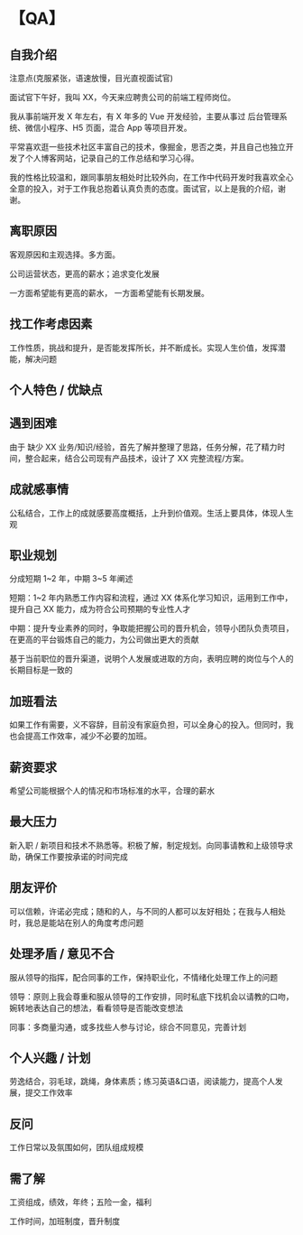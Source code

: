 # 【QA】

## 自我介绍

注意点(克服紧张，语速放慢，目光直视面试官)

面试官下午好，我叫 XX，今天来应聘贵公司的前端工程师岗位。

我从事前端开发 X 年左右，有 X 年多的 Vue 开发经验，主要从事过 后台管理系统、微信小程序、H5 页面，混合 App 等项目开发。

平常喜欢逛一些技术社区丰富自己的技术，像掘金，思否之类，并且自己也独立开发了个人博客网站，记录自己的工作总结和学习心得。

我的性格比较温和，跟同事朋友相处时比较外向，在工作中代码开发时我喜欢全心全意的投入，对于工作我总抱着认真负责的态度。面试官，以上是我的介绍，谢谢。

## 离职原因

客观原因和主观选择。多方面。

公司运营状态，更高的薪水；追求变化发展

一方面希望能有更高的薪水， 一方面希望能有长期发展。

## 找工作考虑因素

工作性质，挑战和提升，是否能发挥所长，并不断成长。实现人生价值，发挥潜能，解决问题

## 个人特色 / 优缺点

## 遇到困难

由于 缺少 XX 业务/知识/经验，首先了解并整理了思路，任务分解，花了精力时间，整合起来，结合公司现有产品技术，设计了 XX 完整流程/方案。

## 成就感事情

公私结合，工作上的成就感要高度概括，上升到价值观。生活上要具体，体现人生观

## 职业规划

分成短期 1~2 年，中期 3~5 年阐述

短期：1~2 年内熟悉工作内容和流程，通过 XX 体系化学习知识，运用到工作中，提升自己 XX 能力，成为符合公司预期的专业性人才

中期：提升专业素养的同时，争取能把握公司的晋升机会，领导小团队负责项目，在更高的平台锻炼自己的能力，为公司做出更大的贡献

基于当前职位的晋升渠道，说明个人发展或进取的方向，表明应聘的岗位与个人的长期目标是一致的

## 加班看法

如果工作有需要，义不容辞，目前没有家庭负担，可以全身心的投入。但同时，我也会提高工作效率，减少不必要的加班。

## 薪资要求

希望公司能根据个人的情况和市场标准的水平，合理的薪水

## 最大压力

新入职 / 新项目和技术不熟悉等。积极了解，制定规划。向同事请教和上级领导求助，确保工作要按承诺的时间完成

## 朋友评价

可以信赖，许诺必完成；随和的人，与不同的人都可以友好相处；在我与人相处时，我总是能站在别人的角度考虑问题

## 处理矛盾 / 意见不合

服从领导的指挥，配合同事的工作，保持职业化，不情绪化处理工作上的问题

领导：原则上我会尊重和服从领导的工作安排，同时私底下找机会以请教的口吻，婉转地表达自己的想法，看看领导是否能改变想法

同事：多商量沟通，或多找些人参与讨论，综合不同意见，完善计划

## 个人兴趣 / 计划

劳逸结合，羽毛球，跳绳，身体素质；练习英语&口语，阅读能力，提高个人发展，提交工作效率

## 反问

工作日常以及氛围如何，团队组成规模

## 需了解

工资组成，绩效，年终；五险一金，福利

工作时间，加班制度，晋升制度
